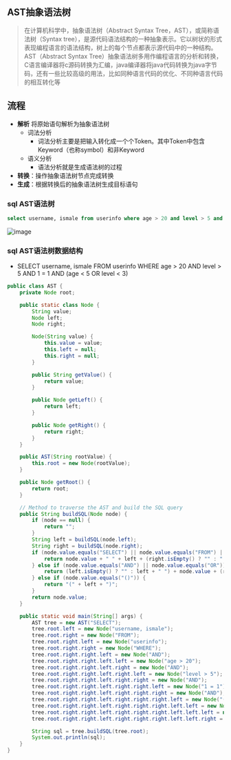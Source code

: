 ## AST抽象语法树
> 在计算机科学中，抽象语法树（Abstract Syntax Tree，AST），或简称语法树（Syntax tree），是源代码语法结构的一种抽象表示。它以树状的形式表现编程语言的语法结构，树上的每个节点都表示源代码中的一种结构。AST（Abstract Syntax Tree）抽象语法树多用作编程语言的分析和转换，C语言编译器将c源码转换为汇编，java编译器将java代码转换为java字节码，还有一些比较高级的用法，比如同种语言代码的优化、不同种语言代码的相互转化等

## 流程
* **解析** 将原始语句解析为抽象语法树
   * 词法分析
     * 词法分析主要是把输入转化成一个个Token。其中Token中包含Keyword（也称symbol）和非Keyword
   * 语义分析
     * 语法分析就是生成语法树的过程
* **转换**：操作抽象语法树节点完成转换
* **生成**：根据转换后的抽象语法树生成目标语句

### sql AST语法树
```sql
select username, ismale from userinfo where age > 20 and level > 5 and 1 = 1
```
![image](https://github.com/jsjchai/study-notes/assets/13389058/8d9f89bc-98a2-4c9c-a006-e489bf5ceb34)

### sql AST语法树数据结构

* SELECT username, ismale FROM userinfo WHERE age > 20 AND level > 5 AND 1 = 1 AND (age < 5 OR level < 3)
  
```java
public class AST {
    private Node root;

    public static class Node {
        String value;
        Node left;
        Node right;

        Node(String value) {
            this.value = value;
            this.left = null;
            this.right = null;
        }

        public String getValue() {
            return value;
        }

        public Node getLeft() {
            return left;
        }

        public Node getRight() {
            return right;
        }
    }

    public AST(String rootValue) {
        this.root = new Node(rootValue);
    }

    public Node getRoot() {
        return root;
    }

    // Method to traverse the AST and build the SQL query
    public String buildSQL(Node node) {
        if (node == null) {
            return "";
        }
        String left = buildSQL(node.left);
        String right = buildSQL(node.right);
        if (node.value.equals("SELECT") || node.value.equals("FROM") || node.value.equals("WHERE")) {
            return node.value + " " + left + (right.isEmpty() ? "" : " " + right) + " ";
        } else if (node.value.equals("AND") || node.value.equals("OR")) {
            return (left.isEmpty() ? "" : left + " ") + node.value + (right.isEmpty() ? "" : " " + right);
        } else if (node.value.equals("()")) {
            return "(" + left + ")";
        }
        return node.value;
    }

    public static void main(String[] args) {
        AST tree = new AST("SELECT");
        tree.root.left = new Node("username, ismale");
        tree.root.right = new Node("FROM");
        tree.root.right.left = new Node("userinfo");
        tree.root.right.right = new Node("WHERE");
        tree.root.right.right.left = new Node("AND");
        tree.root.right.right.left.left = new Node("age > 20");
        tree.root.right.right.left.right = new Node("AND");
        tree.root.right.right.left.right.left = new Node("level > 5");
        tree.root.right.right.left.right.right = new Node("AND");
        tree.root.right.right.left.right.right.left = new Node("1 = 1");
        tree.root.right.right.left.right.right.right = new Node("AND");
        tree.root.right.right.left.right.right.right.left = new Node("()");
        tree.root.right.right.left.right.right.right.left.left = new Node("OR");
        tree.root.right.right.left.right.right.right.left.left.left = new Node("age < 5");
        tree.root.right.right.left.right.right.right.left.left.right = new Node("level < 3");

        String sql = tree.buildSQL(tree.root);
        System.out.println(sql);
    }
}
```

